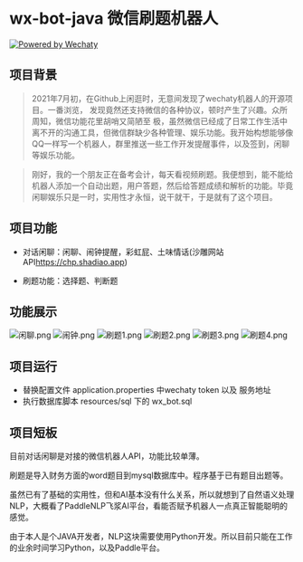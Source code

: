 # wx-bot-java 微信刷题机器人

[![Powered by Wechaty](https://img.shields.io/badge/Powered%20By-Wechaty-brightgreen.svg)](https://github.com/Wechaty/wechaty)

## 项目背景

> 2021年7月初，在Github上闲逛时，无意间发现了wechaty机器人的开源项目。一番浏览， 发现竟然还支持微信的各种协议，顿时产生了兴趣。众所周知，微信功能花里胡哨又简陋至 极，虽然微信已经成了日常工作生活中离不开的沟通工具，但微信群缺少各种管理、娱乐功能。我开始构想能够像QQ一样写一个机器人，群里推送一些工作开发提醒事件，以及签到，闲聊等娱乐功能。

> 刚好，我的一个朋友正在备考会计，每天看视频刷题。我便想到，能不能给机器人添加一个自动出题，用户答题，然后给答题成绩和解析的功能。毕竟闲聊娱乐只是一时，实用性才永恒，说干就干，于是就有了这个项目。

## 项目功能

- 对话闲聊：闲聊、闹钟提醒，彩虹屁、土味情话(沙雕网站API<https://chp.shadiao.app>)

- 刷题功能：选择题、判断题

## 功能展示
![闲聊.png](https://i.loli.net/2021/07/29/W4Ht1dEFk7LTXZu.png)
![闹钟.png](https://i.loli.net/2021/07/29/WHTiwOItaC45GxJ.png)
![刷题1.png](https://i.loli.net/2021/07/29/Sxv68aYhDdVZKBM.png)
![刷题2.png](https://i.loli.net/2021/07/29/uTf29ctX8gnDwFO.png)
![刷题3.png](https://i.loli.net/2021/07/29/ywlcdVPFRtoCihs.png)
![刷题4.png](https://i.loli.net/2021/07/29/7BbGEmMINdxL25h.png)

## 项目运行

- 替换配置文件 application.properties 中wechaty token 以及 服务地址
- 执行数据库脚本 resources/sql 下的 wx_bot.sql


## 项目短板

目前对话闲聊是对接的微信机器人API，功能比较单薄。

刷题是导入财务方面的word题目到mysql数据库中。程序基于已有题目出题等。

虽然已有了基础的实用性，但和AI基本没有什么关系，所以就想到了自然语义处理NLP，大概看了PaddleNLP飞浆AI平台，看能否赋予机器人一点真正智能聪明的感觉。

由于本人是个JAVA开发者，NLP这块需要使用Python开发。所以目前只能在工作的业余时间学习Python，以及Paddle平台。